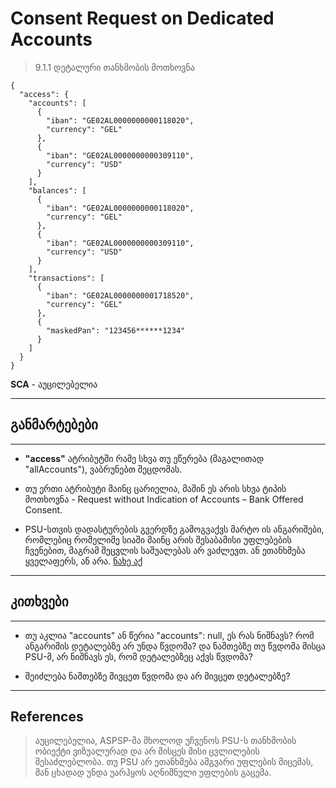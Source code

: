
# Consent Request on Dedicated Accounts
>9.1.1	დეტალური თანხმობის მოთხოვნა


```
{
  "access": {
    "accounts": [
      {
        "iban": "GE02AL0000000000118020",
        "currency": "GEL"
      },
      {
        "iban": "GE02AL0000000000309110",
        "currency": "USD"
      }
    ],
    "balances": [
      {
        "iban": "GE02AL0000000000118020",
        "currency": "GEL"
      },
      {
        "iban": "GE02AL0000000000309110",
        "currency": "USD"
      }
    ],
    "transactions": [
      {
        "iban": "GE02AL0000000001718520",
        "currency": "GEL"
      },
      {
        "maskedPan": "123456******1234"
      }
    ]
  }
}
```
 
**SCA** - აუცილებელია

---
## განმარტებები

---

- **"access"** ატრიბუტში რამე სხვა თუ ეწერება (მაგალითად "allAccounts"), ვაბრუნებთ შეცდომას.

- თუ ერთი ატრიბუტი მაინც ცარიელია, მაშინ ეს არის სხვა ტიპის მოთხოვნა - Request without Indication of Accounts – Bank Offered Consent.

- PSU-სთვის დადასტურების გვერდზე გამოგვაქვს მარტო ის ანგარიშები, რომლებიც რომელიმე სიაში მაინც არის შესაბამისი უფლებების ჩვენებით, მაგრამ შეცვლის საშუალებას არ ვაძლევთ. ან ეთანხმება ყველაფერს, ან არა. [ნახე აქ](#References)

---

## კითხვები

---

- თუ აკლია "accounts" ან წერია "accounts": null, ეს რას ნიშნავს? რომ ანგარიშის დეტალებზე არ უნდა წვდომა? და ნაშთებზე თუ წვდომა მისცა PSU-მ, არ ნიშნავს ეს, რომ დეტალებზეც აქვს წვდომა?

- შეიძლება ნაშთებზე მივცეთ წვდომა და არ მივცეთ დეტალებზე?

---

## References
>აუცილებელია, ASPSP-მა მხოლოდ უჩვენოს PSU-ს თანხმობის ობიექტი ვიზუალურად და არ მისცეს მისი ცვლილების შესაძლებლობა. თუ PSU არ ეთანხმება ამგვარი უფლების მიცემას, მან ცხადად უნდა უარჰყოს აღნიშნული უფლების გაცემა. 
